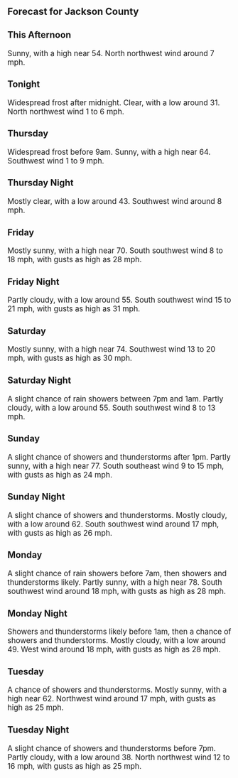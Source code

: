 <div>
   <h2>Forecast for Jackson County</h2>
   <p>
      <div style="font-size:120%">
         <h3>This Afternoon</h3>Sunny, with a high near 54. North northwest wind around 7 mph.<br></div>
   </p>
   <p>
      <div style="font-size:120%">
         <h3>Tonight</h3>Widespread frost after midnight. Clear, with a low around 31. North northwest wind 1 to 6 mph.<br></div>
   </p>
   <p>
      <div style="font-size:120%">
         <h3>Thursday</h3>Widespread frost before 9am. Sunny, with a high near 64. Southwest wind 1 to 9 mph.<br></div>
   </p>
   <p>
      <div style="font-size:120%">
         <h3>Thursday Night</h3>Mostly clear, with a low around 43. Southwest wind around 8 mph.<br></div>
   </p>
   <p>
      <div style="font-size:120%">
         <h3>Friday</h3>Mostly sunny, with a high near 70. South southwest wind 8 to 18 mph, with gusts as high as 28 mph.<br></div>
   </p>
   <p>
      <div style="font-size:120%">
         <h3>Friday Night</h3>Partly cloudy, with a low around 55. South southwest wind 15 to 21 mph, with gusts as high as 31 mph.<br></div>
   </p>
   <p>
      <div style="font-size:120%">
         <h3>Saturday</h3>Mostly sunny, with a high near 74. Southwest wind 13 to 20 mph, with gusts as high as 30 mph.<br></div>
   </p>
   <p>
      <div style="font-size:120%">
         <h3>Saturday Night</h3>A slight chance of rain showers between 7pm and 1am. Partly cloudy, with a low around 55. South southwest wind 8 to 13 mph.<br></div>
   </p>
   <p>
      <div style="font-size:120%">
         <h3>Sunday</h3>A slight chance of showers and thunderstorms after 1pm. Partly sunny, with a high near 77. South southeast wind 9 to 15 mph,
         with gusts as high as 24 mph.<br></div>
   </p>
   <p>
      <div style="font-size:120%">
         <h3>Sunday Night</h3>A slight chance of showers and thunderstorms. Mostly cloudy, with a low around 62. South southwest wind around 17 mph, with
         gusts as high as 26 mph.<br></div>
   </p>
   <p>
      <div style="font-size:120%">
         <h3>Monday</h3>A slight chance of rain showers before 7am, then showers and thunderstorms likely. Partly sunny, with a high near 78. South
         southwest wind around 18 mph, with gusts as high as 28 mph.<br></div>
   </p>
   <p>
      <div style="font-size:120%">
         <h3>Monday Night</h3>Showers and thunderstorms likely before 1am, then a chance of showers and thunderstorms. Mostly cloudy, with a low around
         49. West wind around 18 mph, with gusts as high as 28 mph.<br></div>
   </p>
   <p>
      <div style="font-size:120%">
         <h3>Tuesday</h3>A chance of showers and thunderstorms. Mostly sunny, with a high near 62. Northwest wind around 17 mph, with gusts as high
         as 25 mph.<br></div>
   </p>
   <p>
      <div style="font-size:120%">
         <h3>Tuesday Night</h3>A slight chance of showers and thunderstorms before 7pm. Partly cloudy, with a low around 38. North northwest wind 12 to 16
         mph, with gusts as high as 25 mph.<br></div>
   </p>
</div>
